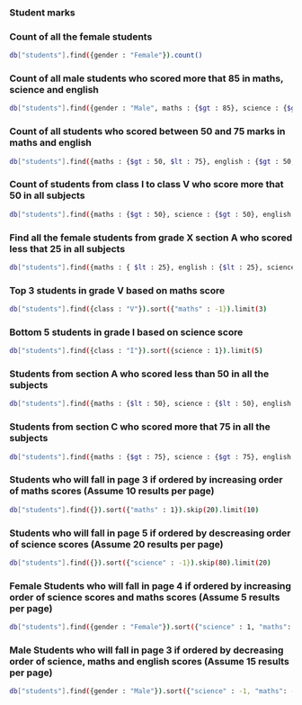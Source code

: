 ### Student marks

### Count of all the female students

```bash
db["students"].find({gender : "Female"}).count()
```

### Count of all male students who scored more that 85 in maths, science and english

```bash
db["students"].find({gender : "Male", maths : {$gt : 85}, science : {$gt : 85}, english : {$gt : 85}}).count()
```

### Count of all students who scored between 50 and 75 marks in maths and english

```bash
db["students"].find({maths : {$gt : 50, $lt : 75}, english : {$gt : 50, $lt : 75}}).count()
```

### Count of students from class I to class V who score more that 50 in all subjects

```bash
db["students"].find({maths : {$gt : 50}, science : {$gt : 50}, english : {$gt : 50}, class : {$in : ["I", "II", "III", "IV", "V"]}}).count()
```

### Find all the female students from grade X section A who scored less that 25 in all subjects

```bash
db["students"].find({maths : { $lt : 25}, english : {$lt : 25}, science : {$lt : 25}, gender : "Female" , class : "X" , section : "A" }).count()
```

### Top 3 students in grade V based on maths score

```bash
db["students"].find({class : "V"}).sort({"maths" : -1}).limit(3)
```

### Bottom 5 students in grade I based on science score

```bash
db["students"].find({class : "I"}).sort({science : 1}).limit(5)
```

### Students from section A who scored less than 50 in all the subjects

```bash
db["students"].find({maths : {$lt : 50}, science : {$lt : 50}, english : {$lt : 50}, section : "A"})
```

### Students from section C who scored more that 75 in all the subjects

```bash
db["students"].find({maths : {$gt : 75}, science : {$gt : 75}, english : {$gt : 75}, section : "C"})
```

### Students who will fall in page 3 if ordered by increasing order of maths scores (Assume 10 results per page)

```bash
db["students"].find({}).sort({"maths" : 1}).skip(20).limit(10)
```

### Students who will fall in page 5 if ordered by descreasing order of science scores (Assume 20 results per page)

```bash
db["students"].find({}).sort({"science" : -1}).skip(80).limit(20)
```

### Female Students who will fall in page 4 if ordered by increasing order of science scores and maths scores (Assume 5 results per page)
```bash
db["students"].find({gender : "Female"}).sort({"science" : 1, "maths": 1}).skip(15).limit(5)
```


### Male Students who will fall in page 3 if ordered by decreasing order of science, maths and english scores (Assume 15 results per page)
```bash
db["students"].find({gender : "Male"}).sort({"science" : -1, "maths": -1, english : -1}).skip(30).limit(15)
```
